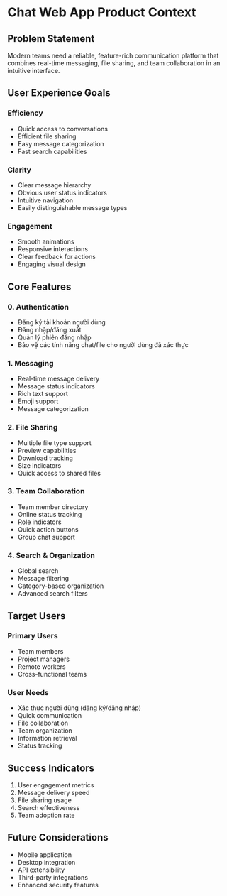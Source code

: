 # Chat Web App Product Context

## Problem Statement
Modern teams need a reliable, feature-rich communication platform that combines real-time messaging, file sharing, and team collaboration in an intuitive interface.

## User Experience Goals

### Efficiency
- Quick access to conversations
- Efficient file sharing
- Easy message categorization
- Fast search capabilities

### Clarity
- Clear message hierarchy
- Obvious user status indicators
- Intuitive navigation
- Easily distinguishable message types

### Engagement
- Smooth animations
- Responsive interactions
- Clear feedback for actions
- Engaging visual design

## Core Features

### 0. Authentication
- Đăng ký tài khoản người dùng
- Đăng nhập/đăng xuất
- Quản lý phiên đăng nhập
- Bảo vệ các tính năng chat/file cho người dùng đã xác thực

### 1. Messaging
- Real-time message delivery
- Message status indicators
- Rich text support
- Emoji support
- Message categorization

### 2. File Sharing
- Multiple file type support
- Preview capabilities
- Download tracking
- Size indicators
- Quick access to shared files

### 3. Team Collaboration
- Team member directory
- Online status tracking
- Role indicators
- Quick action buttons
- Group chat support

### 4. Search & Organization
- Global search
- Message filtering
- Category-based organization
- Advanced search filters

## Target Users

### Primary Users
- Team members
- Project managers
- Remote workers
- Cross-functional teams

### User Needs
- Xác thực người dùng (đăng ký/đăng nhập)
- Quick communication
- File collaboration
- Team organization
- Information retrieval
- Status tracking

## Success Indicators
1. User engagement metrics
2. Message delivery speed
3. File sharing usage
4. Search effectiveness
5. Team adoption rate

## Future Considerations
- Mobile application
- Desktop integration
- API extensibility
- Third-party integrations
- Enhanced security features
